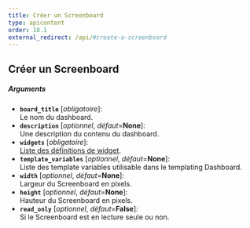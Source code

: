 ```yaml
---
title: Créer un Screenboard
type: apicontent
order: 18.1
external_redirect: /api/#create-a-screenboard
---
```


## Créer un Screenboard
##### Arguments
* **`board_title`** [*obligatoire*]:  
    Le nom du dashboard.
* **`description`** [*optionnel*, *défaut*=**None**]:  
    Une description du contenu du dashboard.
* **`widgets`** [*obligatoire*]:  
    [Liste des définitions de widget](/graphing/dashboards/widgets/).
* **`template_variables`** [*optionnel*, *défaut*=**None**]:  
    Liste des template variables utilisable dans le templating Dashboard.
* **`width`** [*optionnel*, *défaut*=**None**]:  
    Largeur du Screenboard en pixels.
* **`height`** [*optionnel*, *défaut*=**None**]:  
    Hauteur du Screenboard en pixels.
* **`read_only`** [*optionnel*, *défaut*=**False**]:  
    Si le Screenboard est en lecture seule ou non.